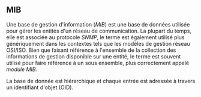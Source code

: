 ## MIB

Une base de gestion d'information (*MIB*) est une base de données utilisée pour gérer les entités d'un réseau de communication.
La plupart du temps, elle est associée au protocole *SNMP*, le terme est également utilisé plus génériquement dans les contextes
tels que les modèles de gestion réseau OSI/ISO. Bien que faisant référence à l'ensemble de la collection des informations de
gestion disponible sur une entité, le terme est souvent utilisé pour faire référence à un sous ensemble, plus correctement
appelé *module MIB*.

La base de donnée est hiérarchique et chaque entrée est adressée à travers un identifiant d'objet (OID).

